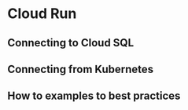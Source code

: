 # Cloud Run

## Connecting to Cloud SQL
## Connecting from Kubernetes
## How to examples to best practices

